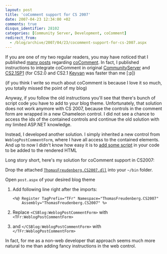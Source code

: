 ```yaml
---
layout: post
title: 'coComment support for CS 2007'
date: 2007-04-23 12:34:00 +02
comments: true
disqus_identifier: 28102
categories: [Community Server, Development, coComment]
redirect_from:
  - /blog/archive/2007/04/23/cocomment-support-for-cs-2007.aspx
---
```


If you are one of my two regular readers, you may have noticed that I published [many posts](/files/archive/default.bin) regarding [coComment](http://www.cocomment.com/). In fact, I published instructions to integrate coComment in original [CommunityServer](/archive/2006/02/08/revised-cocomment-support/) and [CS2.1SP1](/archive/2006/09/19/updated-cocomment-support-for-community-server-2-1/) (for CS2.0 and CS2.1 [Keyvan](http://nayyeri.net/) was faster than me [:p])

(if you think I write so much about coComment is because I love it so much, you totally missed the point of my blog)

Anyway, if you follow the old instructions you'll see that there's bunch of script code you have to add to your blog theme. Unfortunately, that solution does not work anymore with CS 2007, because the controls in the comment form are wrapped in a new Chameleon control. I did not see a chance to access the ids of the contained controls and continue the old solution with my limited ASP.NET knowledge.

Instead, I developed another solution. I simply inherited a new control from `WeblogPostCommentForm`, where I have all access to the contained elements. And up to now I didn't know how easy it is to [add some script](http://msdn2.microsoft.com/en-us/library/system.web.ui.clientscriptmanager.registerclientscriptblock.aspx) in your code to be added to the rendered HTML

Long story short, here's my solution for coComment support in CS2007:

Drop the attached [`ThomasFreudenberg.CS2007.dll`](/files/archive/ThomasFreudenberg.CS2007.dll) into your `~/bin` folder.

Open `post.aspx` of your desired blog theme

1.  Add following line right after the imports:

    ``` aspx-cs
    <%@ Register TagPrefix="TFr" Namespace="ThomasFreudenberg.CS2007"
        Assembly="ThomasFreudenberg.CS2007" %>
    ```

2.  Replace `<CSBlog:WeblogPostCommentForm>` with `<TFr:WeblogPostCommentForm>`
3.  and `</CSBlog:WeblogPostCommentForm>` with `</TFr:WeblogPostCommentForm>`

In fact, for me as a non-web developer that approach seems much more natural to me than adding fancy instructions in the web control.

